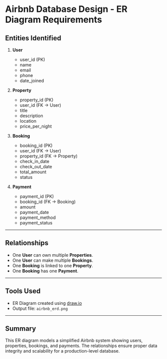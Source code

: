 # Airbnb Database Design - ER Diagram Requirements

## Entities Identified
1. **User**
   - user_id (PK)
   - name
   - email
   - phone
   - date_joined

2. **Property**
   - property_id (PK)
   - user_id (FK → User)
   - title
   - description
   - location
   - price_per_night

3. **Booking**
   - booking_id (PK)
   - user_id (FK → User)
   - property_id (FK → Property)
   - check_in_date
   - check_out_date
   - total_amount
   - status

4. **Payment**
   - payment_id (PK)
   - booking_id (FK → Booking)
   - amount
   - payment_date
   - payment_method
   - payment_status

---

## Relationships
- One **User** can own multiple **Properties**.
- One **User** can make multiple **Bookings**.
- One **Booking** is linked to one **Property**.
- One **Booking** has one **Payment**.

---

## Tools Used
- ER Diagram created using [draw.io](https://app.diagrams.net/)
- Output file: `airbnb_erd.png`

---

## Summary
This ER diagram models a simplified Airbnb system showing users, properties, bookings, and payments. The relationships ensure proper data integrity and scalability for a production-level database.
